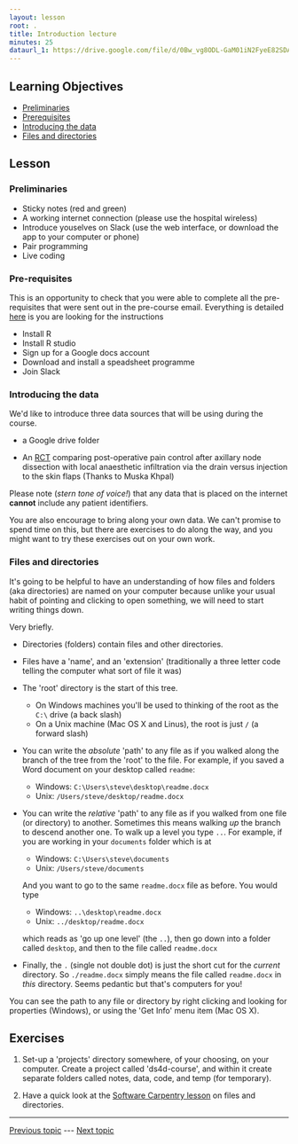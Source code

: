 ```yaml
---
layout: lesson
root: .
title: Introduction lecture
minutes: 25
dataurl_1: https://drive.google.com/file/d/0Bw_vg8ODL-GaM01iN2FyeE82SDA/view?usp=sharing
---
```


<!-- rename file with the lesson name replacing template -->

## Learning Objectives 

- [Preliminaries](#preliminaries)
- [Prerequisites](#prerequisites)
- [Introducing the data](#introducing-the-data)
- [Files and directories](#files-and-directories)

## Lesson 

<a name="preliminaries"></a>

### Preliminaries

- Sticky notes (red and green)
- A working internet connection (please use the hospital wireless)
- Introduce youselves on Slack (use the web interface, or download the app to your computer or phone)
- Pair programming
- Live coding

<a name="prerequisites"></a>

### Pre-requisites

This is an opportunity to check that you were able to complete all the pre-requisites that were sent out in the pre-course email. Everything is detailed [here](prerequisites.html) is you are looking for the instructions

- Install R
- Install R studio
- Sign up for a Google docs account
- Download and install a speadsheet programme
- Join Slack

<a name="introducing-the-data"></a>

### Introducing the data

We'd like to introduce three data sources that will be using during the course.

- a Google drive folder

- An [RCT]({{page.dataurl_1%}}) comparing post-operative pain control after axillary node dissection with local anaesthetic infiltration via the drain versus injection to the skin flaps (Thanks to Muska Khpal)

Please note (_stern tone of voice!_) that any data that is placed on the internet **cannot** include any patient identifiers.

You are also encourage to bring along your own data. We can't promise to spend time on this, but there are exercises to do along the way, and you might want to try these exercises out on your own work.

<a name="files-and-directories"></a>

### Files and directories

It's going to be helpful to have an understanding of how files and folders (aka directories) are named on your computer because unlike your usual habit of pointing and clicking to open something, we will need to start writing things down.

Very briefly.

- Directories (folders) contain files and other directories.
- Files have a 'name', and an 'extension' (traditionally a three letter code telling the computer what sort of file it was)
- The 'root' directory is the start of this tree.
    + On Windows machines you'll be used to thinking of the root as the `C:\` drive (a back slash)
    + On a Unix machine (Mac OS X and Linus), the root is just `/` (a forward slash)
- You can write the _absolute_ 'path' to any file as if you walked along the branch of the tree from the 'root' to the file. For example, if you saved a Word document on your desktop called `readme`:
    + Windows: `C:\Users\steve\desktop\readme.docx`
    + Unix: `/Users/steve/desktop/readme.docx`
- You can write the _relative_ 'path' to any file as if you walked from one file (or directory) to another. Sometimes this means walking _up_ the branch to descend another one. To walk up a level you type `..`. For example, if you are working in your `documents` folder which is at 

    + Windows: `C:\Users\steve\documents`
    + Unix: `/Users/steve/documents`

    And you want to go to the same `readme.docx` file as before. You would type

    + Windows: `..\desktop\readme.docx`
    + Unix: `../desktop/readme.docx`

    which reads as 'go up one level' (the `..`), then go down into a folder called `desktop`, and then to the file called `readme.docx`
- Finally, the `.` (single not double dot) is just the short cut for the _current_ directory. So `./readme.docx` simply means the file called `readme.docx` in _this_ directory. Seems pedantic but that's computers for you!

You can see the path to any file or directory by right clicking and looking for properties (Windows), or using the 'Get Info' menu item (Mac OS X).


## Exercises

1. Set-up a 'projects' directory somewhere, of your choosing, on your computer. Create a project called 'ds4d-course', and within it create separate folders called notes, data, code, and temp (for temporary). 

2. Have a quick look at the [Software Carpentry lesson](http://swcarpentry.github.io/shell-novice/01-filedir.html) on files and directories.



---

[Previous topic](index.html) --- [Next topic](01-lesson-01-r-for-newbies.html)


